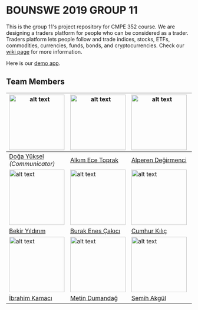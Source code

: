 # BOUNSWE 2019 GROUP 11
This is the group 11's project repository for CMPE 352 course.
We are designing a traders platform for people who can be considered as a trader. Traders platform lets people follow and trade indices, stocks, ETFs, commodities, currencies, funds, bonds, and cryptocurrencies. Check our [wiki page](https://github.com/bounswe/bounswe2019group11/wiki) for more information.

Here is our [demo app](http://3.14.147.105:3000/).

## Team Members


| <img src="https://avatars0.githubusercontent.com/u/13006910?s=400&v=4" alt="alt text" width="150"> | <img src="https://avatars0.githubusercontent.com/u/44143037?s=400&u=ca82cb7f75831ed1223d64886a37c4bac09c42c0&v=4" alt="alt text" width="150"> | <img src="https://avatars0.githubusercontent.com/u/32355956?s=400&u=72c45cd1f8ec7f25901c19fc87d252f615ab76d0&v=4" alt="alt text" width="150"> | <img src="https://user-images.githubusercontent.com/23139429/53698354-900f2a80-3dec-11e9-8abd-c154378c47e2.jpeg" alt="alt text" width="150">| 
|---|---|---|---|
|[Doğa Yüksel](https://github.com/bounswe/bounswe2019group11/wiki/Do%C4%9Fa-Y%C3%BCksel) *(Communicator)*|[Alkım Ece Toprak](https://github.com/bounswe/bounswe2019group11/wiki/Alk%C4%B1m-Ece-Toprak)|[Alperen Değirmenci](https://github.com/bounswe/bounswe2019group11/wiki/Alperen-De%C4%9Firmenci)|[Aysu Sayın](https://github.com/bounswe/bounswe2019group11/wiki/Aysu-Say%C4%B1n)|
| <img src="https://avatars0.githubusercontent.com/u/44097383?s=400&u=26e145353cb67aee672450488b112b3f438b15f9&v=4" alt="alt text" width="150">| <img src="https://avatars3.githubusercontent.com/u/28512679?s=400&u=4ea3d1ffd3dcc4e2c9adf2191c524e7bfaaff80c&v=4" alt="alt text" width="150">|  <img src="https://avatars3.githubusercontent.com/u/36170065?s=400&u=8032466ca5fe1c7115b7ff57596e51cee5e919f6&v=4" alt="alt text" width="150"> | <img src="https://user-images.githubusercontent.com/23437545/53696817-cdb78780-3ddb-11e9-9a12-99b779fedf37.png" alt="alt text" width="150">|
|[Bekir Yıldırım](https://github.com/bounswe/bounswe2019group11/wiki/Bekir-Y%C4%B1ld%C4%B1r%C4%B1m)|[Burak Enes Çakıcı](https://github.com/bounswe/bounswe2019group11/wiki/Burak-Enes-%C3%87ak%C4%B1c%C4%B1)|[Cumhur Kılıç](https://github.com/bounswe/bounswe2019group11/wiki/Cumhur-K%C4%B1l%C4%B1%C3%A7)|[Hasan Yaman](https://github.com/bounswe/bounswe2019group11/wiki/Hasan-Yaman)|
| <img src="https://avatars1.githubusercontent.com/u/32520017?s=400&u=f219e16b595218bd0abf996f27a3e706a9a4c02d&v=4" alt="alt text" width="150"> | <img src="https://user-images.githubusercontent.com/29387993/54867517-3322e680-4d92-11e9-8f76-0b2a565b60c8.jpg" alt="alt text" width="150"> |<img src="https://avatars2.githubusercontent.com/u/32493039?s=400&u=4dc61a9d4922642afb7ea1ce6cdb9c96510cb031&v=4" alt="alt text" width="150"> | |
|[İbrahim Kamacı](https://github.com/bounswe/bounswe2019group11/wiki/%C4%B0brahim-Kamac%C4%B1)|[Metin Dumandağ](https://github.com/bounswe/bounswe2019group11/wiki/Metin-Dumanda%C4%9F)|[Semih Akgül](https://github.com/bounswe/bounswe2019group11/wiki/Semih-Akg%C3%BCl)|


